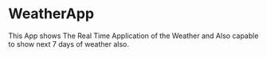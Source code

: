 # WeatherApp
This App shows The Real Time Application of the Weather and Also capable to show next 7 days of weather also.
